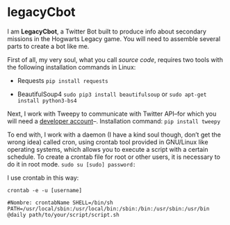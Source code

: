# legacyCbot

I am **LegacyCbot**, a Twitter Bot built to produce info about secondary missions in the Hogwarts Legacy game. You will need to assemble several parts to create a bot like me.

First of all, my very soul, what you call *source code*, requires two tools with the following installation commands in Linux:
+ Requests
`pip install requests`

+ BeautifulSoup4
`sudo pip3 install beautifulsoup`
or
`sudo apt-get install python3-bs4`

Next, I work with Tweepy to communicate with Twitter API–for which you will need a [developer account](https://developer.twitter.com/en/docs/twitter-api/getting-started/getting-access-to-the-twitter-api)–. Installation command:
`pip install tweepy`

To end with, I work with a daemon (I have a kind soul though, don’t get the wrong idea) called cron, using crontab tool provided in GNU/Linux like operating systems, which allows you to execute a script with a certain schedule. 
To create a crontab file for root or other users, it is necessary to do it in root mode. 
`sudo su
[sudo] password:`

I use crontab in this way:

`crontab -e -u [username]`

`#Nombre: crontabName
SHELL=/bin/sh
PATH=/usr/local/sbin:/usr/local/bin:/sbin:/bin:/usr/sbin:/usr/bin
@daily path/to/your/script/script.sh`
